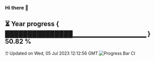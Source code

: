 ### Hi there 👋
⏳ Year progress { ███████████████▁▁▁▁▁▁▁▁▁▁▁▁▁▁▁ } 50.82 %
---
⏰ Updated on Wed, 05 Jul 2023 12:12:56 GMT
![Progress Bar CI](https://github.com/Moyi321/Moyi321/workflows/Progress%20Bar%20CI/badge.svg)
